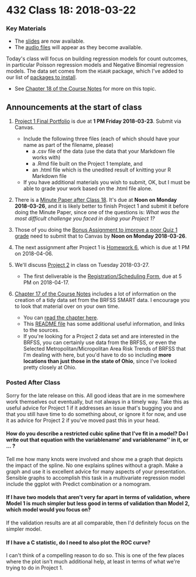 # 432 Class 18: 2018-03-22

### Key Materials

- The [slides](https://github.com/THOMASELOVE/432-2018/tree/master/slides/class18) are now available.
- The [audio files](https://github.com/THOMASELOVE/432-2018/tree/master/slides/class18) will appear as they become available.

Today's class will focus on building regression models for count outcomes, in particular Poisson regression models and Negative Binomial regression models. The data set comes from the `HSAUR` package, which I've added to our list of [packages to install](https://github.com/THOMASELOVE/432-2018/blob/master/data-and-code/PACKAGES.MD). 

- See [Chapter 18 of the Course Notes](https://thomaselove.github.io/432-notes/modeling-a-count-outcome-in-ohio-smart.html#where-to-read-this-chapter-1) for more on this topic.

## Announcements at the start of class

1. [Project 1 Final Portfolio](https://github.com/THOMASELOVE/432-2018/tree/master/projects/project1#the-portfolio) is due at **1 PM Friday 2018-03-23**. Submit via Canvas. 
    - Include the following three files (each of which should have your name as part of the filename, please)
        - a .csv file of the data (use the data that your Markdown file works with) 
        - a .Rmd file built on the Project 1 template, and
        - an .html file which is the unedited result of knitting your R Markdown file
    - If you have additional materials you wish to submit, OK, but I must be able to grade your work based on the .html file alone.

2. There is a [Minute Paper after Class 18](https://goo.gl/forms/qagV2F1gEguCgJr53). It's due at **Noon on Monday 2018-03-26**, and it is likely better to finish Project 1 and submit it before doing the Minute Paper, since one of the questions is: *What was the most difficult challenge you faced in doing your Project 1?*

3. Those of you doing the [Bonus Assignment to improve a poor Quiz 1 grade](https://github.com/THOMASELOVE/432-2018/tree/master/quizzes/quiz1/bonus) need to submit that to Canvas by **Noon on Monday 2018-03-26**.

4. The next assignment after Project 1 is [Homework 6](https://github.com/THOMASELOVE/432-2018/tree/master/assignments), which is due at 1 PM on 2018-04-06.

5. We'll discuss [Project 2](https://github.com/THOMASELOVE/432-2018/tree/master/projects/project2) in class on Tuesday 2018-03-27. 
    - The first deliverable is the [Registration/Scheduling Form](https://goo.gl/forms/Zfgnq5pyAAzAlmUm1), due at 5 PM on 2018-04-17.
    
6. [Chapter 17 of the Course Notes](https://thomaselove.github.io/432-notes/cleaning-the-brfss-smart-data.html) includes a lot of information on the creation of a tidy data set from the BRFSS SMART data. I encourage you to look that material over on your own time.
    - You can [read the chapter here](http://htmlpreview.github.io/?https://github.com/THOMASELOVE/432-2018/blob/master/data-and-code/SMART/smart.html).
    - This [README file](https://github.com/THOMASELOVE/432-2018/tree/master/data-and-code/SMART) has some additional useful information, and links to the sources.
    - If you're looking for a Project 2 data set and are interested in the BRFSS, you can certainly use data from the BRFSS, or even the Selected Metropolitan/Micropolitan Area Risk Trends of BRFSS that I'm dealing with here, but you'd have to do so including **more locations than just those in the state of Ohio**, since I've looked pretty closely at Ohio.

### Posted After Class

Sorry for the late release on this. All good ideas that are in me somewhere work themselves out eventually, but not always in a timely way. Take this as useful advice for Project 1 if it addresses an issue that's bugging you and that you still have time to do something about, or ignore it for now, and use it as advice for Project 2 if you've moved past this in your head.

#### How do you describe a restricted cubic spline that I've fit in a model? Do I write out that equation with the variablename' and variablename'' in it, or ... ?

Tell me how many knots were involved and show me a graph that depicts the impact of the spline. No one explains splines without a graph. Make a graph and use it is excellent advice for many aspects of your presentation. Sensible graphs to accomplish this task in a multivariate regression model include the ggplot with Predict combination or a nomogram.

#### If I have two models that aren't very far apart in terms of validation, where Model 1 is much simpler but less good in terms of validation than Model 2, which model would you focus on?

If the validation results are at all comparable, then I'd definitely focus on the simpler model.

#### If I have a C statistic, do I need to also plot the ROC curve?

I can't think of a compelling reason to do so. This is one of the few places where the plot isn't much additional help, at least in terms of what we're trying to do in Project 1.

 
